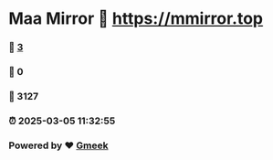 # Maa Mirror :link: https://mmirror.top 
### :page_facing_up: [3](https://mmirror.top/tag.html) 
### :speech_balloon: 0 
### :hibiscus: 3127 
### :alarm_clock: 2025-03-05 11:32:55 
### Powered by :heart: [Gmeek](https://github.com/Meekdai/Gmeek)

